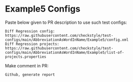 # Example5 Configs
Paste below given to PR description to use such test configs:
```
Diff Regression config: https://raw.githubusercontent.com/checkstyle/test-configs/main/AbbreviationAsWordInName/Example5/config.xml
Diff Regression projects: https://raw.githubusercontent.com/checkstyle/test-configs/main/AbbreviationAsWordInName/Example5/list-of-projects.properties
```
Make comment in PR:
```
Github, generate report
```
